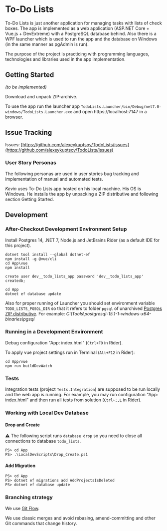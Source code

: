 ﻿# To-Do Lists

To-Do Lists is just another application for managing tasks with lists of check boxes.
The app is implemented as a web application (ASP.NET Core + Vue.js + DevExtreme) with a PostgreSQL database behind.
Also there is a WPF launcher which is used to run the app and the database on Windows (in the same manner as pgAdmin is run).

The purpose of the project is practicing with programming languages, technologies and libraries used in the app implementation.

## Getting Started

_(to be implemented)_

Download and unpack ZIP-archive.

To use the app run the launcher app `TodoLists.Launcher/bin/Debug/net7.0-windows/TodoLists.Launcher.exe` and open
https://localhost:7147 in a browser.

## Issue Tracking

Issues: [https://github.com/alexeykuptsov/TodoLists/issues](https://github.com/alexeykuptsov/TodoLists/issues)

### User Story Personas

The following personas are used in user stories bug tracking and implementation of manual and automated tests.

*Kevin* uses To-Do Lists app hosted on his local machine.
His OS is Windows.
He installs the app by unpacking a ZIP distributive and following section Getting Started.

## Development

### After-Checkout Development Environment Setup

Install Postgres 14, .NET 7, Node.js and JetBrains Rider (as a default IDE for this project).

```shell
dotnet tool install --global dotnet-ef
npm install -g @vue/cli
cd App\vue
npm install
```

```postgresql
create user dev__todo_lists_app password 'dev__todo_lists_app' createdb;
```

```shell
cd App
dotnet ef database update
```

Also for proper running of Launcher you should set environment variable `TODO_LISTS_PGSQL_DIR` so that it refers to folder `pgsql` of unarchived
[Postgres ZIP distributive](https://www.enterprisedb.com/download-postgresql-binaries).
For example: *C:\Tools\postgresql-15.1-1-windows-x64-binaries\pgsql*

### Running in a Development Environment

Debug configuration "App: index.html" (`Ctrl+F9` in Rider).

To apply vue project settings run in Terminal (`Alt+F12` in Rider):

```shell
cd App/vue
npm run buildDevWatch
```

### Tests

Integration tests (project `Tests.Integration`) are supposed to be run locally and the web app is running.
For example, you may run configuration "App: index.html" and then run all tests from solution (`Ctrl+;,L` in Rider).

### Working with Local Dev Database

#### Drop and Create

⚠
The following script runs `database drop` so you need to close all connections to database `todo_lists`.

```shell
PS> cd App
PS> .\LocalDevScripts\Drop_Create.ps1
```

#### Add Migration

```shell
PS> cd App
PS> dotnet ef migrations add AddProjectsIsDeleted
PS> dotnet ef database update
```

### Branching strategy

We use [Git Flow](http://danielkummer.github.io/git-flow-cheatsheet/index.html).

We use classic merges and avoid rebasing, amend-committing and other Git commands that change history.
